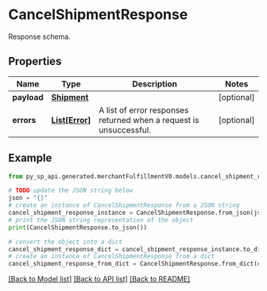 # CancelShipmentResponse

Response schema.

## Properties

Name | Type | Description | Notes
------------ | ------------- | ------------- | -------------
**payload** | [**Shipment**](Shipment.md) |  | [optional] 
**errors** | [**List[Error]**](Error.md) | A list of error responses returned when a request is unsuccessful. | [optional] 

## Example

```python
from py_sp_api.generated.merchantFulfillmentV0.models.cancel_shipment_response import CancelShipmentResponse

# TODO update the JSON string below
json = "{}"
# create an instance of CancelShipmentResponse from a JSON string
cancel_shipment_response_instance = CancelShipmentResponse.from_json(json)
# print the JSON string representation of the object
print(CancelShipmentResponse.to_json())

# convert the object into a dict
cancel_shipment_response_dict = cancel_shipment_response_instance.to_dict()
# create an instance of CancelShipmentResponse from a dict
cancel_shipment_response_from_dict = CancelShipmentResponse.from_dict(cancel_shipment_response_dict)
```
[[Back to Model list]](../README.md#documentation-for-models) [[Back to API list]](../README.md#documentation-for-api-endpoints) [[Back to README]](../README.md)


